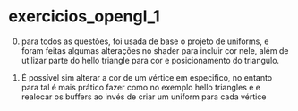 # exercicios_opengl_1

0. para todos as questões, foi usada de base o projeto de uniforms, e foram feitas algumas alterações no shader para incluir cor nele, além de utilizar parte do hello triangle para cor e posicionamento do triangulo.

3. É possível sim alterar a cor de um vértice em especifico, no entanto para tal é mais prático fazer como no exemplo hello triangles e e realocar os buffers ao invés de criar um uniform para cada vértice
